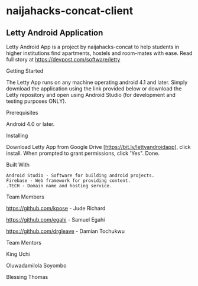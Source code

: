 # naijahacks-concat-client

## Letty Android Application

Letty Android App is a project by naijahacks-concat to help students in higher institutions find apartments, hostels and room-mates with ease. Read full story at https://devpost.com/software/letty


Getting Started

The Letty App runs on any machine operating android 4.1 and later. Simply download the application using the link provided below or download the Letty repository and open using Android Studio (for development and testing purposes ONLY).


Prerequisites

Android 4.0 or later.


Installing

Download Letty App from Google Drive [https://bit.ly/lettyandroidapp], click install. When prompted to grant permissions, click 'Yes". Done.


Built With

    Android Studio - Software for building android projects.
    Firebase - Web framework for providing content.
    .TECH - Domain name and hosting service.


Team Members

https://github.com/kpose - Jude Richard

https://github.com/egahi - Samuel Egahi

https://github.com/drgleave - Damian Tochukwu



Team Mentors

King Uchi

Oluwadamilola Soyombo

Blessing Thomas
